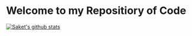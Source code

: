 # Welcome to my Repositiory of Code
[![Saket's github stats](https://github-readme-stats.vercel.app/api?username=SAKET-SK)](https://github.com/SAKET-SK/github-readme-stats)
